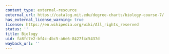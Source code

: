 ```yaml
---
content_type: external-resource
external_url: https://catalog.mit.edu/degree-charts/biology-course-7/
has_external_license_warning: true
license: https://en.wikipedia.org/wiki/All_rights_reserved
status: ''
title: Biology
uid: fa8fc7e2-bf4c-4bc5-a6e6-8427f4c5437d
wayback_url: ''
---
```

